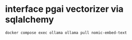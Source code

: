 # interface pgai vectorizer via sqlalchemy

```bash
docker compose exec ollama ollama pull nomic-embed-text
```
